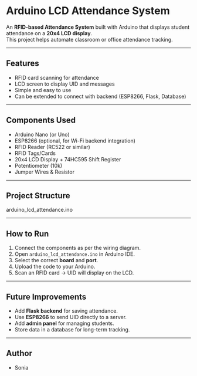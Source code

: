 # Arduino LCD Attendance System

An **RFID-based Attendance System** built with Arduino that displays student attendance on a **20x4 LCD display**.  
This project helps automate classroom or office attendance tracking.

---

## Features
- RFID card scanning for attendance
- LCD screen to display UID and messages
- Simple and easy to use
- Can be extended to connect with backend (ESP8266, Flask, Database)

---

## Components Used
- Arduino Nano (or Uno)
- ESP8266 (optional, for Wi-Fi backend integration)
- RFID Reader (RC522 or similar)
- RFID Tags/Cards
- 20x4 LCD Display + 74HC595 Shift Register
- Potentiometer (10k)
- Jumper Wires & Resistor

---

## Project Structure
arduino_lcd_attendance.ino

---

## How to Run
1. Connect the components as per the wiring diagram.
2. Open `arduino_lcd_attendance.ino` in Arduino IDE.
3. Select the correct **board** and **port**.
4. Upload the code to your Arduino.
5. Scan an RFID card → UID will display on the LCD.

---

## Future Improvements
- Add **Flask backend** for saving attendance.
- Use **ESP8266** to send UID directly to a server.
- Add **admin panel** for managing students.
- Store data in a database for long-term tracking.

---

## Author
- Sonia
